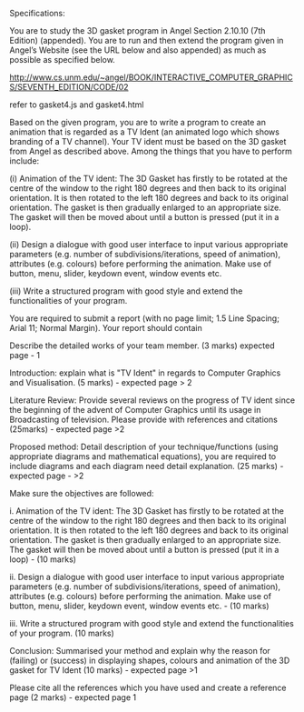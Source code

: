 Specifications:

You are to study the 3D gasket program in Angel Section 2.10.10 (7th Edition) (appended). You are to run and then extend the program given in Angel’s Website (see the URL below and also appended) as much as possible as specified below.

http://www.cs.unm.edu/~angel/BOOK/INTERACTIVE_COMPUTER_GRAPHICS/SEVENTH_EDITION/CODE/02 

refer to gasket4.js and gasket4.html


Based on the given program, you are to write a program to create an animation that is regarded as a TV Ident (an animated logo which shows branding of a TV channel). Your TV ident must be based on the 3D gasket from Angel as described above. Among the things that you have to perform include:

(i)    Animation of the TV ident: The 3D Gasket has firstly to be rotated at the centre of the window to the right 180 degrees and then back to its original orientation. It is then rotated to the left 180 degrees and back to its original orientation. The gasket is then gradually enlarged to an appropriate size. The gasket will then be moved about until a button is pressed (put it in a loop).

(ii)    Design a dialogue with good user interface to input various appropriate parameters (e.g. number of subdivisions/iterations, speed of animation), attributes (e.g. colours) before performing the animation. Make use of button, menu, slider, keydown event, window events etc.

(iii)   Write a structured program with good style and extend the functionalities of your program.


You are required to submit a report (with no page limit; 1.5 Line Spacing; Arial 11; Normal Margin). Your report should contain

Describe the detailed works of your team member. (3 marks) expected page - 1

Introduction: explain what is "TV Ident" in regards to Computer Graphics and Visualisation. (5 marks) - expected page > 2

Literature Review: Provide several reviews on the progress of TV ident since the beginning of the advent of Computer Graphics until its usage in Broadcasting of television. Please provide with references and citations (25marks) - expected page >2

Proposed method: Detail description of your technique/functions (using appropriate diagrams and mathematical equations), you are required to include diagrams and each diagram need detail explanation. (25 marks) - expected page - >2

Make sure the objectives are followed: 

i. Animation of the TV ident: The 3D Gasket has firstly to be rotated at the centre of the window to the right 180 degrees and then back to its original orientation. It is then rotated to the left 180 degrees and back to its original orientation. The gasket is then gradually enlarged to an appropriate size. The gasket will then be moved about until a button is pressed (put it in a loop) - (10 marks)

ii. Design a dialogue with good user interface to input various appropriate parameters (e.g. number of subdivisions/iterations, speed of animation), attributes (e.g. colours) before performing the animation. Make use of button, menu, slider, keydown event, window events etc. - (10 marks)

iii. Write a structured program with good style and extend the functionalities of your program. (10 marks)

Conclusion: Summarised your method and explain why the reason for (failing) or (success) in displaying shapes, colours and animation of the 3D gasket for TV Ident (10 marks) - expected page >1


Please cite all the references which you have used and create a reference page (2 marks) - expected page 1